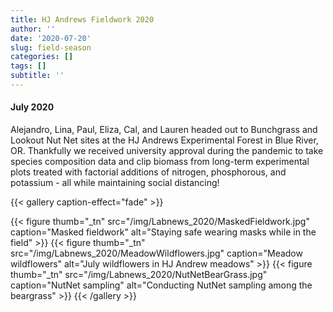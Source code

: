 ```yaml
---
title: HJ Andrews Fieldwork 2020
author: ''
date: '2020-07-20'
slug: field-season
categories: []
tags: []
subtitle: ''
---
```

#### July 2020

Alejandro, Lina, Paul, Eliza, Cal, and Lauren headed out to Bunchgrass and Lookout Nut Net sites at the HJ Andrews Experimental Forest in Blue River, OR. Thankfully we received university approval during the pandemic to take species composition data and clip biomass from long-term experimental plots treated with factorial additions of nitrogen, phosphorous, and potassium - all while maintaining social distancing!

{{< gallery caption-effect="fade" >}}

  {{< figure thumb="_tn" src="/img/Labnews_2020/MaskedFieldwork.jpg" caption="Masked fieldwork" alt="Staying safe wearing masks while in the field" >}}
  {{< figure thumb="_tn" src="/img/Labnews_2020/MeadowWildflowers.jpg" caption="Meadow wildflowers" alt="July wildflowers in HJ Andrew meadows" >}}
    {{< figure thumb="_tn" src="/img/Labnews_2020/NutNetBearGrass.jpg" caption="NutNet sampling" alt="Conducting NutNet sampling among the beargrass" >}}
{{< /gallery >}}



<!--more-->
